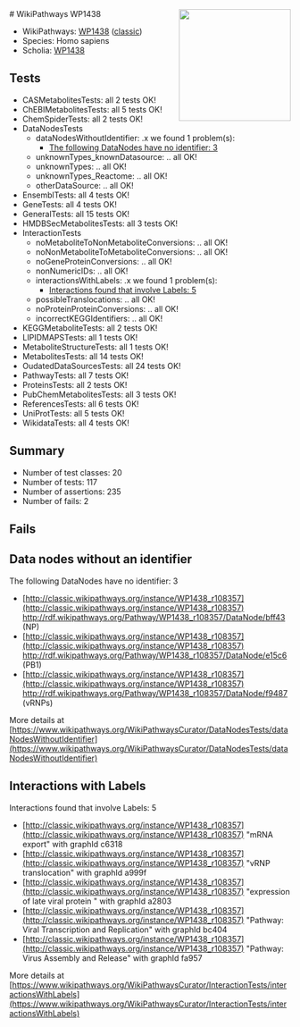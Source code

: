 <img style="float: right; width: 200px" src="https://upload.wikimedia.org/wikipedia/commons/thumb/8/83/Wplogo_with_text_500.png/640px-Wplogo_with_text_500.png" />
# WikiPathways WP1438

* WikiPathways: [WP1438](https://wikipathways.org/pathways/WP1438) ([classic](https://classic.wikipathways.org/instance/WP1438))
* Species: Homo sapiens
* Scholia: [WP1438](https://scholia.toolforge.org/wikipathways/WP1438)
## Tests
* CASMetabolitesTests: all 2 tests OK!
* ChEBIMetabolitesTests: all 5 tests OK!
* ChemSpiderTests: all 2 tests OK!
* DataNodesTests
    * dataNodesWithoutIdentifier: .x we found 1 problem(s):
        * [The following DataNodes have no identifier: 3](#d2d32fa2)
    * unknownTypes_knownDatasource: .. all OK!
    * unknownTypes: .. all OK!
    * unknownTypes_Reactome: .. all OK!
    * otherDataSource: .. all OK!
* EnsemblTests: all 4 tests OK!
* GeneTests: all 4 tests OK!
* GeneralTests: all 15 tests OK!
* HMDBSecMetabolitesTests: all 3 tests OK!
* InteractionTests
    * noMetaboliteToNonMetaboliteConversions: .. all OK!
    * noNonMetaboliteToMetaboliteConversions: .. all OK!
    * noGeneProteinConversions: .. all OK!
    * nonNumericIDs: .. all OK!
    * interactionsWithLabels: .x we found 1 problem(s):
        * [Interactions found that involve Labels: 5](#630d267c)
    * possibleTranslocations: .. all OK!
    * noProteinProteinConversions: .. all OK!
    * incorrectKEGGIdentifiers: .. all OK!
* KEGGMetaboliteTests: all 2 tests OK!
* LIPIDMAPSTests: all 1 tests OK!
* MetaboliteStructureTests: all 1 tests OK!
* MetabolitesTests: all 14 tests OK!
* OudatedDataSourcesTests: all 24 tests OK!
* PathwayTests: all 7 tests OK!
* ProteinsTests: all 2 tests OK!
* PubChemMetabolitesTests: all 3 tests OK!
* ReferencesTests: all 6 tests OK!
* UniProtTests: all 5 tests OK!
* WikidataTests: all 4 tests OK!


## Summary

* Number of test classes: 20
* Number of tests: 117
* Number of assertions: 235
* Number of fails: 2

## Fails

<a name="d2d32fa2" />

## Data nodes without an identifier

The following DataNodes have no identifier: 3

* [http://classic.wikipathways.org/instance/WP1438_r108357](http://classic.wikipathways.org/instance/WP1438_r108357) http://rdf.wikipathways.org/Pathway/WP1438_r108357/DataNode/bff43 (NP)
* [http://classic.wikipathways.org/instance/WP1438_r108357](http://classic.wikipathways.org/instance/WP1438_r108357) http://rdf.wikipathways.org/Pathway/WP1438_r108357/DataNode/e15c6 (PB1)
* [http://classic.wikipathways.org/instance/WP1438_r108357](http://classic.wikipathways.org/instance/WP1438_r108357) http://rdf.wikipathways.org/Pathway/WP1438_r108357/DataNode/f9487 (vRNPs)


More details at [https://www.wikipathways.org/WikiPathwaysCurator/DataNodesTests/dataNodesWithoutIdentifier](https://www.wikipathways.org/WikiPathwaysCurator/DataNodesTests/dataNodesWithoutIdentifier)

<a name="630d267c" />

## Interactions with Labels

Interactions found that involve Labels: 5

* [http://classic.wikipathways.org/instance/WP1438_r108357](http://classic.wikipathways.org/instance/WP1438_r108357) "mRNA export" with graphId c6318
* [http://classic.wikipathways.org/instance/WP1438_r108357](http://classic.wikipathways.org/instance/WP1438_r108357) "vRNP translocation" with graphId a999f
* [http://classic.wikipathways.org/instance/WP1438_r108357](http://classic.wikipathways.org/instance/WP1438_r108357) "expression of late viral protein
" with graphId a2803
* [http://classic.wikipathways.org/instance/WP1438_r108357](http://classic.wikipathways.org/instance/WP1438_r108357) "Pathway: Viral Transcription and Replication" with graphId bc404
* [http://classic.wikipathways.org/instance/WP1438_r108357](http://classic.wikipathways.org/instance/WP1438_r108357) "Pathway: Virus Assembly and Release" with graphId fa957


More details at [https://www.wikipathways.org/WikiPathwaysCurator/InteractionTests/interactionsWithLabels](https://www.wikipathways.org/WikiPathwaysCurator/InteractionTests/interactionsWithLabels)


